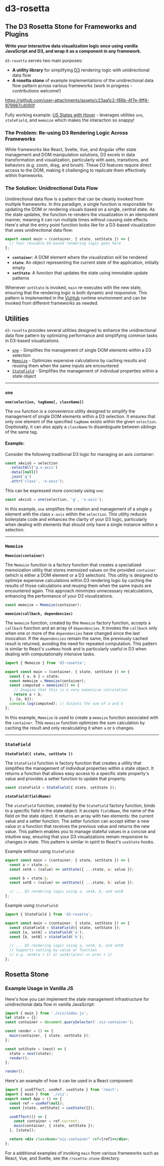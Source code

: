 # d3-rosetta

## The D3 Rosetta Stone for Frameworks and Plugins

**Write your interactive data visualization logic once using vanilla JavaScript and D3, and wrap it as a component in any framework.**

`d3-rosetta` serves two main purposes:

- **A utility library** for simplifying [D3](https://d3js.org/) rendering logic with unidirectional data flow
- **A rosetta stone** of example implementations of the unidirectional data flow pattern across various frameworks (work in progress - contributions welcome!)

https://github.com/user-attachments/assets/c23aa1c2-f86b-4f7e-9ff4-979987cd090f

Fully working example: [US States with Hover](https://vizhub.com/curran/us-states-with-hover?edit=files&file=index.js) - leverages utilities `one`, `stateField`, and `memoize` which makes the interaction so snappy!

### The Problem: Re-using D3 Rendering Logic Across Frameworks

While frameworks like React, Svelte, Vue, and Angular offer state management and DOM manipulation solutions, D3 excels in data transformation and visualization, particularly with axes, transitions, and behaviors (e.g. zoom, drag, and brush). These D3 features require direct access to the DOM, making it challenging to replicate them effectively within frameworks.

### The Solution: Unidirectional Data Flow

Unidirectional data flow is a pattern that can be cleanly invoked from multiple frameworks. In this paradigm, a single function is responsible for updating the DOM or rendering visuals based on a single, central state. As the state updates, the function re-renders the visualization in an idempotent manner, meaning it can run multiple times without causing side effects. Here's what the entry point function looks like for a D3-based visualization that uses unidirectional data flow:

```js
export const main = (container, { state, setState }) => {
  // Your reusable D3-based rendering logic goes here
};
```

- **`container`**: A DOM element where the visualization will be rendered
- **`state`**: An object representing the current state of the application, initially empty
- **`setState`**: A function that updates the state using immutable update patterns

Whenever `setState` is invoked, `main` re-executes with the new state, ensuring that the rendering logic is both dynamic and responsive. This pattern is implemented in the [VizHub](https://vizhub.com/) runtime environment and can be invoked from different frameworks as needed.

## Utilities

`d3-rosetta` provides several utilities designed to enhance the unidirectional data flow pattern by optimizing performance and simplifying common tasks in D3-based visualizations.

- [`one`](#one) - Simplifies the management of single DOM elements within a D3 selection
- [`Memoize`](#Memoize) - Optimizes expensive calculations by caching results and reusing them when the same inputs are encountered
- [`StateField`](#StateField) - Simplifies the management of individual properties within a state object

---

### `one`

**`one(selection, tagName[, className])`**

The `one` function is a convenience utility designed to simplify the management of single DOM elements within a D3 selection. It ensures that only one element of the specified `tagName` exists within the given `selection`. Ooptionally, it can also apply a `className` to disambiguate between siblings of the same tag.

#### Example:

Consider the following traditional D3 logic for managing an axis container:

```js
const xAxisG = selection
  .selectAll('g.x-axis')
  .data([null])
  .join('g')
  .attr('class', 'x-axis');
```

This can be expressed more concisely using `one`:

```js
const xAxisG = one(selection, 'g', 'x-axis');
```

In this example, `one` simplifies the creation and management of a single `g` element with the class `x-axis` within the `selection`. This utility reduces boilerplate code and enhances the clarity of your D3 logic, particularly when dealing with elements that should only have a single instance within a selection.

---

### `Memoize`

**`Memoize(container)`**

The `Memoize` function is a factory function that creates a specialized memoization utility that stores memoized values on the provided `container` (which is either a DOM element or a D3 selection). This utility is designed to optimize expensive calculations within D3 rendering logic by caching the results of those calculations and reusing them when the same inputs are encountered again. This approach minimizes unnecessary recalculations, enhancing the performance of your D3 visualizations.

```js
const memoize = Memoize(container);
```

**`memoize(callback, dependencies)`**

The `memoize` function, created by the `Memoize` factory function, accepts a `callback` function and an array of `dependencies`. It invokes the `callback` only when one or more of the `dependencies` have changed since the last invocation. If the `dependencies` remain the same, the previously cached result is returned, avoiding the need for repeated computation. This pattern is similar to React's `useMemo` hook and is particularly useful in D3 when dealing with computationally intensive tasks.

```js
import { Memoize } from 'd3-rosetta';

export const main = (container, { state, setState }) => {
  const { a, b } = state;
  const memoize = Memoize(container);
  const computed = memoize(() => {
    // Imagine that this is a very expensive calculation
    return a + b;
  }, [a, b]);
  console.log(computed); // Outputs the sum of a and b
};
```

In this example, `Memoize` is used to create a `memoize` function associated with the `container`. This `memoize` function optimizes the sum calculation by caching the result and only recalculating it when `a` or `b` changes.

---

### `StateField`

**`StateField({ state, setState })`**

The `StateField` function is factory function that creates a utility that simplifies the management of individual properties within a state object. It returns a function that allows easy access to a specific state property's value and provides a setter function to update that property.

```js
const stateField = StateField({ state, setState });
```

**`stateField(fieldName)`**

The `stateField` function, created by the `StateField` factory function, binds to a specific field in the state object. It accepts `fieldName`, the name of the field on the state object. It returns an array with two elements: the current value and a setter function. The setter function can accept either a new value or a function that receives the previous value and returns the new value. This pattern enables you to manage stateful values in a concise and intuitive way, ensuring that your D3 visualizations remain responsive to changes in state. This pattern is similar in spirit to React's `useState` hooks.

Example without using `StateField`:

```js
export const main = (container, { state, setState }) => {
  const a = state.a;
  const setA = (value) => setState({ ...state, a: value });

  const b = state.b;
  const setB = (value) => setState({ ...state, b: value });

  // ... D3 rendering logic using a, setA, b, and setB
};
```

Example using `StateField`:

```js
import { StateField } from 'd3-rosetta';

export const main = (container, { state, setState }) => {
  const stateField = StateField({ state, setState });
  const [a, setA] = stateField('a');
  const [b, setB] = stateField('b');

  // ... D3 rendering logic using a, setA, b, and setB
  // Supports setting by value or function
  // e.g. setA(a + 1) or setA((prev) => prev + 1)
};
```

## Rosetta Stone

### Example Usage in Vanilla JS

Here's how you can implement the state management infrastructure for unidirectional data flow in vanilla JavaScript:

```js
import { main } from './viz/index.js';
let state = {};
const container = document.querySelector('.viz-container');

const render = () => {
  main(container, { state, setState });
};

const setState = (next) => {
  state = next(state);
  render();
};

render();
```

Here's an example of how it can be used in a React component:

```jsx
import { useEffect, useRef, useState } from 'react';
import { main } from './viz';
export const App = () => {
  const ref = useRef(null);
  const [state, setState] = useState({});

  useEffect(() => {
    const container = ref.current;
    main(container, { state, setState });
  }, [state]);

  return <div className="viz-container" ref={ref}></div>;
};
```

For a additional examples of invoking `main` from various frameworks such as React, Vue, and Svelte, see the `/rosetta-stone` directory.

